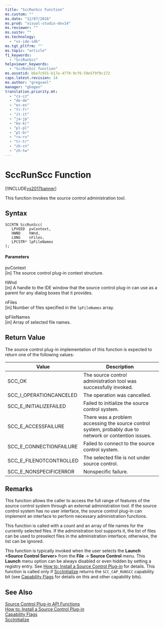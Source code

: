 ```yaml
---
title: "SccRunScc Function"
ms.custom: ""
ms.date: "12/07/2016"
ms.prod: "visual-studio-dev14"
ms.reviewer: ""
ms.suite: ""
ms.technology: 
  - "vs-ide-sdk"
ms.tgt_pltfrm: ""
ms.topic: "article"
f1_keywords: 
  - "SccRunScc"
helpviewer_keywords: 
  - "SccRunScc function"
ms.assetid: bbe7c931-b17a-4779-9cf6-59e5f9f0c172
caps.latest.revision: 14
ms.author: "gregvanl"
manager: "ghogen"
translation.priority.mt: 
  - "cs-cz"
  - "de-de"
  - "es-es"
  - "fr-fr"
  - "it-it"
  - "ja-jp"
  - "ko-kr"
  - "pl-pl"
  - "pt-br"
  - "ru-ru"
  - "tr-tr"
  - "zh-cn"
  - "zh-tw"
---
```

# SccRunScc Function
[!INCLUDE[vs2017banner](../code-quality/includes/vs2017banner.md)]

This function invokes the source control administration tool.  
  
## Syntax  
  
```cpp#  
SCCRTN SccRunScc(  
   LPVOID  pvContext,  
   HWND    hWnd,  
   LONG    nFiles,  
   LPCSTR* lpFileNames  
);  
```  
  
#### Parameters  
 pvContext  
 [in] The source control plug-in context structure.  
  
 hWnd  
 [in] A handle to the IDE window that the source control plug-in can use as a parent for any dialog boxes that it provides.  
  
 nFiles  
 [in] Number of files specified in the `lpFileNames` array.  
  
 lpFileNames  
 [in] Array of selected file names.  
  
## Return Value  
 The source control plug-in implementation of this function is expected to return one of the following values:  
  
|Value|Description|  
|-----------|-----------------|  
|SCC_OK|The source control administration tool was successfully invoked.|  
|SCC_I_OPERATIONCANCELED|The operation was cancelled.|  
|SCC_E_INITIALIZEFAILED|Failed to initialize the source control system.|  
|SCC_E_ACCESSFAILURE|There was a problem accessing the source control system, probably due to network or contention issues.|  
|SCC_E_CONNECTIONFAILURE|Failed to connect to the source control system.|  
|SCC_E_FILENOTCONTROLLED|The selected file is not under source control.|  
|SCC_E_NONSPECIFICERROR|Nonspecific failure.|  
  
## Remarks  
 This function allows the caller to access the full range of features of the source control system through an external administration tool. If the source control system has no user interface, the source control plug-in can implement an interface to perform necessary administration functions.  
  
 This function is called with a count and an array of file names for the currently selected files. If the administration tool supports it, the list of files can be used to preselect files in the administration interface; otherwise, the list can be ignored.  
  
 This function is typically invoked when the user selects the **Launch \<Source Control Server>** from the **File** -> **Source Control** menu. This **Launch** menu option can be always disabled or even hidden by setting a registry entry. See [How to: Install a Source Control Plug-in](../extensibility/internals/how-to--install-a-source-control-plug-in.md) for details. This function is called only if [SccInitialize](../extensibility/sccinitialize-function.md) returns the `SCC_CAP_RUNSCC` capability bit (see [Capability Flags](../extensibility/capability-flags.md) for details on this and other capability bits).  
  
## See Also  
 [Source Control Plug-in API Functions](../extensibility/source-control-plug-in-api-functions.md)   
 [How to: Install a Source Control Plug-in](../extensibility/internals/how-to--install-a-source-control-plug-in.md)   
 [Capability Flags](../extensibility/capability-flags.md)   
 [SccInitialize](../extensibility/sccinitialize-function.md)